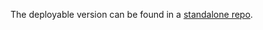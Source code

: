 The deployable version can be found in a [standalone repo](https://github.com/ann-codes/backend_phonebook).